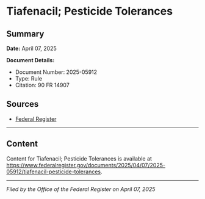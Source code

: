 # Tiafenacil; Pesticide Tolerances

## Summary

**Date:** April 07, 2025

**Document Details:**
- Document Number: 2025-05912
- Type: Rule
- Citation: 90 FR 14907

## Sources
- [Federal Register](https://www.federalregister.gov/documents/2025/04/07/2025-05912/tiafenacil-pesticide-tolerances)

---

## Content

Content for Tiafenacil; Pesticide Tolerances is available at https://www.federalregister.gov/documents/2025/04/07/2025-05912/tiafenacil-pesticide-tolerances.

---

*Filed by the Office of the Federal Register on April 07, 2025*
